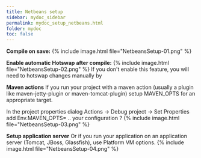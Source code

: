 ```yaml
---
title: Netbeans setup
sidebar: mydoc_sidebar
permalink: mydoc_setup_netbeans.html
folder: mydoc
toc: false
---
```


**Compile on save:**
{% include image.html file="NetbeansSetup-01.png" %}

**Enable automatic Hotswap after compile:**
{% include image.html file="NetbeansSetup-02.png" %}
If you don't enable this feature, you will need to hotswap changes manually by 

**Maven actions**
If you run your project with a maven action (usually a plugin like maven-jetty-plugin or maven-tomcat-plugin) setup MAVEN_OPTS for an appropriate target.

In the project properties dialog Actions -> Debug project -> Set Properties add Env.MAVEN_OPTS= .. your configuration ?
{% include image.html file="NetbeansSetup-03.png" %}

**Setup application server**
Or if you run your application on an application server (Tomcat, JBoss, Glassfish), use Platform VM options.
{% include image.html file="NetbeansSetup-04.png" %}

